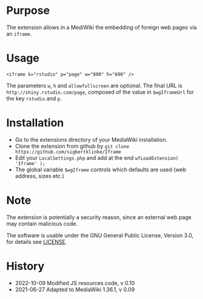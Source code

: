 # Purpose

The extension allows in a MediWiki the embedding of foreign web pages via an `iframe`.

# Usage

`<iframe k="rstudio" p="page" w="800" h="600" />`

The parameters `w`, `h` and `allowfullscreen` are optional. The final URL is `http://shiny.rstudio.com/page`, composed of the value in `$wgIframeUrl` for the key `rstudio` and `p`.

# Installation

* Go to the extensions directory of your MediaWiki installation.
* Clone the extension from github by `git clone https://github.com/sigbertklinke/Iframe`
* Edit your `LocalSettings.php` and add at the end `wfLoadExtension( 'Iframe' );`
* The global variable `$wgIframe` controls which defaults are used (web address, sizes etc.)  

# Note

The extension is potentially a security reason, since an external web page may contain malicious code.

The software is usable under the GNU General Public License, Version 3.0, for details see [LICENSE](LICENSE).

# History

* 2022-10-09 Modified JS resources code, v 0.10
* 2021-06-27 Adapted to MediaWiki 1.36.1, v 0.09
